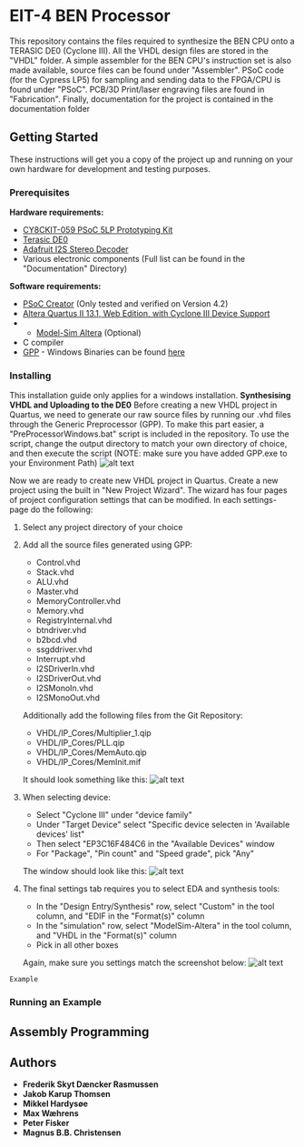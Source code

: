 # EIT-4 BEN Processor
This repository contains the files required to synthesize the BEN CPU onto a TERASIC DE0 (Cyclone III). All the VHDL design files are stored in the "VHDL" folder. A simple assembler for the BEN CPU's instruction set is also made available, source files can be found under "Assembler". PSoC code (for the Cypress LP5) for sampling and sending data to the FPGA/CPU is found under "PSoC". PCB/3D Print/laser engraving files are found in "Fabrication". Finally, documentation for the project is contained in the documentation folder

## Getting Started
These instructions will get you a copy of the project up and running on your own hardware for development and testing purposes.
### Prerequisites
**Hardware requirements:**
* [CY8CKIT-059 PSoC 5LP Prototyping Kit](http://www.cypress.com/documentation/development-kitsboards/cy8ckit-059-psoc-5lp-prototyping-kit-onboard-programmer-and) 
* [Terasic DE0](http://www.terasic.com.tw/cgi-bin/page/archive.pl?Language=English&No=364)
* [Adafruit I2S Stereo Decoder](https://www.adafruit.com/product/3678)
* Various electronic components (Full list can be found in the "Documentation" Directory)


**Software requirements:**
* [PSoC Creator](http://www.cypress.com/products/psoc-creator-integrated-design-environment-ide) (Only tested and verified on Version 4.2)
* [Altera Quartus II 13.1, Web Edition, with Cyclone III Device Support](https://dl.altera.com/13.1/)
* * [Model-Sim Altera](https://dl.altera.com/13.1/) (Optional)
* C compiler
* [GPP](https://logological.org/gpp) - Windows Binaries can be found [here](https://github.com/makc/gpp.2.24-windows/releases)
### Installing
This installation guide only applies for a windows installation.
**Synthesising VHDL and Uploading to the DE0**
Before creating a new VHDL project in Quartus, we need to generate our raw source files by running our .vhd files through the Generic Preprocessor (GPP). To make this part easier, a "PreProcessorWindows.bat" script is included in the repository. To use the script, change the output directory to match your own directory of choice, and then execute the script (NOTE: make sure you have added GPP.exe to your Environment Path)
![alt text](https://i.imgur.com/tedi0QC.png "Pre Processor Script")

Now we are ready to create new VHDL project in Quartus.
Create a new project using the built in "New Project Wizard". The wizard has four pages of project configuration settings that can be modified. In each settings-page do the following:
1. Select any project directory of your choice
2. Add all the source files generated using GPP:
    * Control.vhd
    * Stack.vhd
    * ALU.vhd
    * Master.vhd
    * MemoryController.vhd
    * Memory.vhd
    * RegistryInternal.vhd
    * btndriver.vhd
    * b2bcd.vhd
    * ssgddriver.vhd
    * Interrupt.vhd
    * I2SDriverIn.vhd
    * I2SDriverOut.vhd
    * I2SMonoIn.vhd
    * I2SMonoOut.vhd
    
    Additionally add the following files from the Git Repository:
    * VHDL/IP_Cores/Multiplier_1.qip
    * VHDL/IP_Cores/PLL.qip
    * VHDL/IP_Cores/MemAuto.qip
    * VHDL/IP_Cores/MemInit.mif

    It should look something like this:
![alt text](https://i.imgur.com/C6RFKE3.png "VHDL Files to ADD")
3. When selecting device:
    * Select "Cyclone III" under "device family"
    * Under "Target Device" select "Specific device selecten in 'Available devices' list"
    * Then select "EP3C16F484C6 in the "Available Devices" window
    * For "Package", "Pin count" and "Speed grade", pick "Any"
    
    The window should look like this:
    ![alt text](https://i.imgur.com/wfat18W.png "VHDL Files to ADD")
4. The final settings tab requires you to select EDA and synthesis tools:
    * In the "Design Entry/Synthesis" row, select "Custom" in the tool column, and "EDIF in the "Format(s)" column
    * In the "simulation" row, select "ModelSim-Altera" in the tool column, and "VHDL in the "Format(s)" column
    * Pick <None> in all other boxes

    Again, make sure you settings match the screenshot below:
    ![alt text](https://i.imgur.com/9VW5DGv.png "VHDL Files to ADD")
    


```
Example
```

### Running an Example

## Assembly Programming

## Authors

* **Frederik Skyt Dæncker Rasmussen**
* **Jakob Karup Thomsen**
* **Mikkel Hardysøe**
* **Max Wæhrens**
* **Peter Fisker**
* **Magnus B.B. Christensen**
